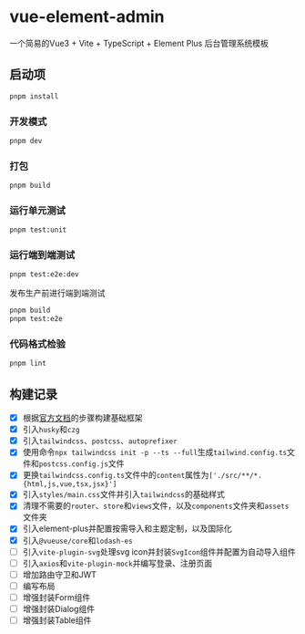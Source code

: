 # vue-element-admin

一个简易的Vue3 + Vite + TypeScript + Element Plus 后台管理系统模板

## 启动项

```sh
pnpm install
```

### 开发模式

```sh
pnpm dev
```

### 打包

```sh
pnpm build
```

### 运行单元测试

```sh
pnpm test:unit
```

### 运行端到端测试

```sh
pnpm test:e2e:dev
```

发布生产前进行端到端测试

```sh
pnpm build
pnpm test:e2e
```

### 代码格式检验

```sh
pnpm lint
```


## 构建记录

- [x] 根据[官方文档](https://cn.vuejs.org/guide/quick-start.html)的步骤构建基础框架
- [x] 引入`husky`和`czg`
- [x] 引入`tailwindcss`、`postcss`、`autoprefixer`
- [x] 使用命令`npx tailwindcss init -p --ts --full`生成`tailwind.config.ts`文件和`postcss.config.js`文件
- [x] 更换`tailwindcss.config.ts`文件中的`content`属性为`['./src/**/*.{html,js,vue,tsx,jsx}']`
- [x] 引入`styles/main.css`文件并引入`tailwindcss`的基础样式
- [x] 清理不需要的`router`、`store`和`views`文件，以及`components`文件夹和`assets`文件夹
- [x] 引入element-plus并配置按需导入和主题定制，以及国际化
- [x] 引入`@vueuse/core`和`lodash-es`
- [ ] 引入`vite-plugin-svg`处理svg icon并封装`SvgIcon`组件并配置为自动导入组件
- [ ] 引入`axios`和`vite-plugin-mock`并编写登录、注册页面
- [ ] 增加路由守卫和JWT
- [ ] 编写布局
- [ ] 增强封装Form组件
- [ ] 增强封装Dialog组件
- [ ] 增强封装Table组件